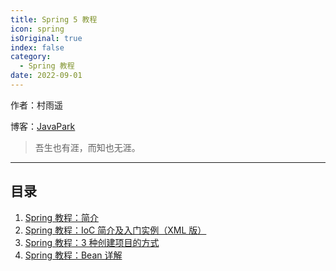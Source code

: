 ```yaml
---
title: Spring 5 教程
icon: spring
isOriginal: true
index: false
category:
  - Spring 教程
date: 2022-09-01
---
```

作者：村雨遥

博客：[JavaPark](https://cunyu1943.github.io/JavaPark)

>   吾生也有涯，而知也无涯。

---
## 目录

1. [Spring 教程：简介](2022-02-01-spring-intro.md)
2. [Spring 教程：IoC 简介及入门实例（XML 版）](2022-02-02-ioc.md)
4. [Spring 教程：3 种创建项目的方式](2022-02-04-the-methods-to-create-spring-project.md)
5. [Spring 教程：Bean 详解](2022-02-05-bean.md)

